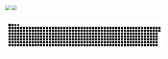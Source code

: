 
<div> 
  <a href = "mailto:felipeassis97@gmail.com"><img src="https://img.shields.io/badge/-Gmail-FF0000?style=for-the-badge&logo=gmail&logoColor=white" target="_blank"></a>
  <a href="https://www.linkedin.com/in/felipe-assis-%F0%9F%87%A7%F0%9F%87%B7-041675153/" target="_blank"><img src="https://img.shields.io/badge/-LinkedIn-%230077B5?style=for-the-badge&logo=linkedin&logoColor=white" target="_blank"></a> 
</div><br>




  ![Snake animation](https://github.com/bwolfs2/bwolfs2/blob/output/github-contribution-grid-snake.svg)


  

